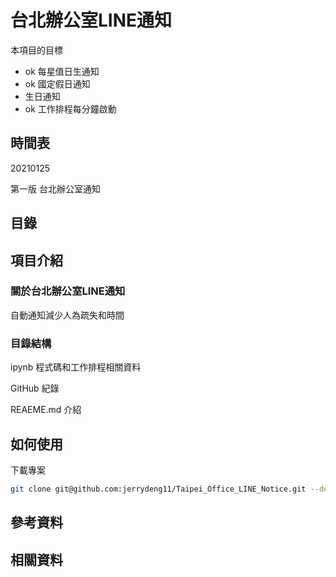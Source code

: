 # 台北辦公室LINE通知

本項目的目標

* ok 每星值日生通知
* ok 國定假日通知
* 生日通知
* ok 工作排程每分鐘啟動

## 時間表

20210125

第一版 台北辦公室通知

## 目錄

## 項目介紹

### 關於台北辦公室LINE通知

自動通知減少人為疏失和時間

### 目錄結構

ipynb 程式碼和工作排程相關資料

GitHub 紀錄

REAEME.md 介紹

## 如何使用

下載專案

```bash
git clone git@github.com:jerrydeng11/Taipei_Office_LINE_Notice.git --depth 1
```

## 參考資料

## 相關資料